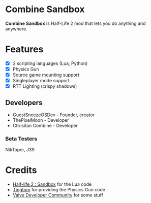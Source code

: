 # Combine Sandbox
**Combine Sandbox** is Half-Life 2 mod that lets you do anything and anywhere.

# Features
- [X] 2 scripting languages (Lua, Python)
- [X] Physics Gun
- [X] Source game mounting support
- [X] Singleplayer mode support
- [X] RTT Lighting (crispy shadows)

## Developers
* GuestSneezeOSDev - Founder, creator
* ThePixelMoon - Developer
* Chrisitan Combine - Developer

### Beta Testers
NikToper, J39

# Credits
* [Half-life 2 : Sandbox](https://github.com/Planimeter/hl2sb-src) for the Lua code
* [Tingtom](https://github.com/tingtom) for providing the Physics Gun code
* [Valve Developer Community](https://developer.valvesoftware.com/wiki/Main_Page) for some stuff
